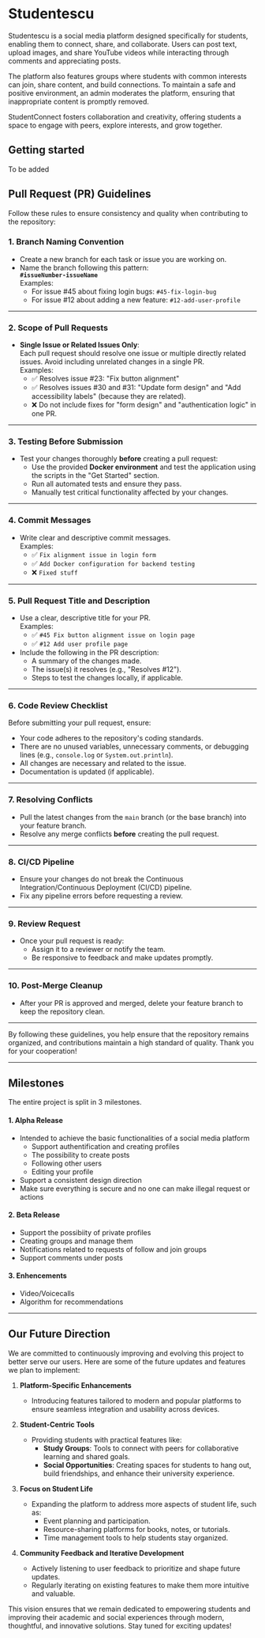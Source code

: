 # Studentescu

Studentescu is a social media platform designed specifically for students, enabling them to connect, share, and collaborate. Users can post text, upload images, and share YouTube videos while interacting through comments and appreciating posts.

The platform also features groups where students with common interests can join, share content, and build connections. To maintain a safe and positive environment, an admin moderates the platform, ensuring that inappropriate content is promptly removed.

StudentConnect fosters collaboration and creativity, offering students a space to engage with peers, explore interests, and grow together.

## Getting started

To be added

## Pull Request (PR) Guidelines

Follow these rules to ensure consistency and quality when contributing to the repository:

### 1. Branch Naming Convention
- Create a new branch for each task or issue you are working on.
- Name the branch following this pattern:  
  **`#issueNumber-issueName`**  
  Examples:  
  - For issue #45 about fixing login bugs: `#45-fix-login-bug`  
  - For issue #12 about adding a new feature: `#12-add-user-profile`

---

### 2. Scope of Pull Requests
- **Single Issue or Related Issues Only**:  
  Each pull request should resolve one issue or multiple directly related issues. Avoid including unrelated changes in a single PR.  
  Examples:  
  - ✅ Resolves issue #23: "Fix button alignment"  
  - ✅ Resolves issues #30 and #31: "Update form design" and "Add accessibility labels" (because they are related).  
  - ❌ Do not include fixes for "form design" and "authentication logic" in one PR.

---

### 3. Testing Before Submission
- Test your changes thoroughly **before** creating a pull request:
  - Use the provided **Docker environment** and test the application using the scripts in the "Get Started" section.
  - Run all automated tests and ensure they pass.
  - Manually test critical functionality affected by your changes.

---

### 4. Commit Messages
- Write clear and descriptive commit messages.  
  Examples:  
  - ✅ `Fix alignment issue in login form`  
  - ✅ `Add Docker configuration for backend testing`  
  - ❌ `Fixed stuff`

---

### 5. Pull Request Title and Description
- Use a clear, descriptive title for your PR.  
  Examples:  
  - ✅ `#45 Fix button alignment issue on login page`  
  - ✅ `#12 Add user profile page`  
- Include the following in the PR description:
  - A summary of the changes made.
  - The issue(s) it resolves (e.g., "Resolves #12").
  - Steps to test the changes locally, if applicable.

---

### 6. Code Review Checklist
Before submitting your pull request, ensure:
- Your code adheres to the repository's coding standards.
- There are no unused variables, unnecessary comments, or debugging lines (e.g., `console.log` or `System.out.println`).
- All changes are necessary and related to the issue.
- Documentation is updated (if applicable).

---

### 7. Resolving Conflicts
- Pull the latest changes from the `main` branch (or the base branch) into your feature branch.
- Resolve any merge conflicts **before** creating the pull request.

---

### 8. CI/CD Pipeline
- Ensure your changes do not break the Continuous Integration/Continuous Deployment (CI/CD) pipeline.
- Fix any pipeline errors before requesting a review.

---

### 9. Review Request
- Once your pull request is ready:
  - Assign it to a reviewer or notify the team.
  - Be responsive to feedback and make updates promptly.

---

### 10. Post-Merge Cleanup
- After your PR is approved and merged, delete your feature branch to keep the repository clean.

---

By following these guidelines, you help ensure that the repository remains organized, and contributions maintain a high standard of quality. Thank you for your cooperation!

---
## Milestones

The entire project is split in 3 milestones.

#### 1. Alpha Release
- Intended to achieve the basic functionalities of a social media platform
    - Support authentification and creating profiles
    - The possibility to create posts
    - Following other users
    - Editing your profile
- Support a consistent design direction
- Make sure everything is secure and no one can make illegal request or actions

#### 2. Beta Release
- Support the possibiity of private profiles
- Creating groups and manage them
- Notifications related to requests of follow and join groups
- Support comments under posts

#### 3. Enhencements
- Video/Voicecalls
- Algorithm for recommendations

---
## Our Future Direction

We are committed to continuously improving and evolving this project to better serve our users. Here are some of the future updates and features we plan to implement:

1. **Platform-Specific Enhancements**  
   - Introducing features tailored to modern and popular platforms to ensure seamless integration and usability across devices.

2. **Student-Centric Tools**  
   - Providing students with practical features like:
     - **Study Groups**: Tools to connect with peers for collaborative learning and shared goals.  
     - **Social Opportunities**: Creating spaces for students to hang out, build friendships, and enhance their university experience.  

3. **Focus on Student Life**  
   - Expanding the platform to address more aspects of student life, such as:  
     - Event planning and participation.  
     - Resource-sharing platforms for books, notes, or tutorials.  
     - Time management tools to help students stay organized.  

4. **Community Feedback and Iterative Development**  
   - Actively listening to user feedback to prioritize and shape future updates.  
   - Regularly iterating on existing features to make them more intuitive and valuable.

This vision ensures that we remain dedicated to empowering students and improving their academic and social experiences through modern, thoughtful, and innovative solutions. Stay tuned for exciting updates!


